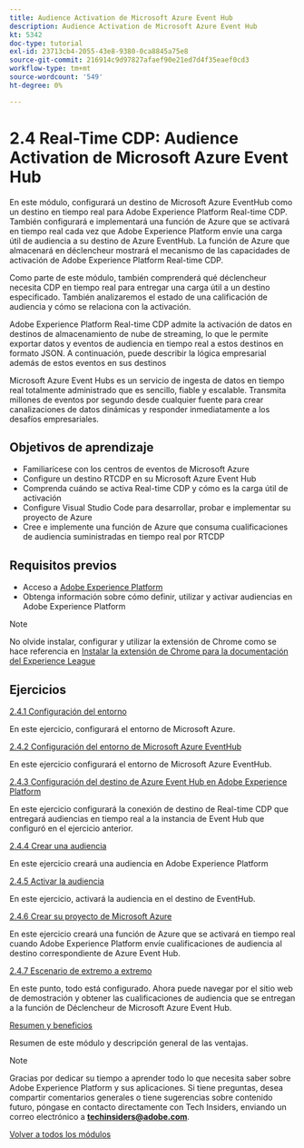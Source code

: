 ```yaml
---
title: Audience Activation de Microsoft Azure Event Hub
description: Audience Activation de Microsoft Azure Event Hub
kt: 5342
doc-type: tutorial
exl-id: 23713cb4-2055-43e8-9380-0ca8845a75e8
source-git-commit: 216914c9d97827afaef90e21ed7d4f35eaef0cd3
workflow-type: tm+mt
source-wordcount: '549'
ht-degree: 0%

---
```


# 2.4 Real-Time CDP: Audience Activation de Microsoft Azure Event Hub

En este módulo, configurará un destino de Microsoft Azure EventHub como un destino en tiempo real para Adobe Experience Platform Real-time CDP. También configurará e implementará una función de Azure que se activará en tiempo real cada vez que Adobe Experience Platform envíe una carga útil de audiencia a su destino de Azure EventHub. La función de Azure que almacenará en déclencheur mostrará el mecanismo de las capacidades de activación de Adobe Experience Platform Real-time CDP.

Como parte de este módulo, también comprenderá qué déclencheur necesita CDP en tiempo real para entregar una carga útil a un destino especificado. También analizaremos el estado de una calificación de audiencia y cómo se relaciona con la activación.

Adobe Experience Platform Real-time CDP admite la activación de datos en destinos de almacenamiento de nube de streaming, lo que le permite exportar datos y eventos de audiencia en tiempo real a estos destinos en formato JSON. A continuación, puede describir la lógica empresarial además de estos eventos en sus destinos

Microsoft Azure Event Hubs es un servicio de ingesta de datos en tiempo real totalmente administrado que es sencillo, fiable y escalable. Transmita millones de eventos por segundo desde cualquier fuente para crear canalizaciones de datos dinámicas y responder inmediatamente a los desafíos empresariales.

## Objetivos de aprendizaje

- Familiarícese con los centros de eventos de Microsoft Azure
- Configure un destino RTCDP en su Microsoft Azure Event Hub
- Comprenda cuándo se activa Real-time CDP y cómo es la carga útil de activación
- Configure Visual Studio Code para desarrollar, probar e implementar su proyecto de Azure
- Cree e implemente una función de Azure que consuma cualificaciones de audiencia suministradas en tiempo real por RTCDP

## Requisitos previos

- Acceso a [Adobe Experience Platform](https://experience.adobe.com/platform)
- Obtenga información sobre cómo definir, utilizar y activar audiencias en Adobe Experience Platform

>[!NOTE]
>
>No olvide instalar, configurar y utilizar la extensión de Chrome como se hace referencia en [Instalar la extensión de Chrome para la documentación del Experience League](../../gettingstarted/gettingstarted/ex1.md)

## Ejercicios

[2.4.1 Configuración del entorno](./ex1.md)

En este ejercicio, configurará el entorno de Microsoft Azure.

[2.4.2 Configuración del entorno de Microsoft Azure EventHub](./ex2.md)

En este ejercicio configurará el entorno de Microsoft Azure EventHub.

[2.4.3 Configuración del destino de Azure Event Hub en Adobe Experience Platform](./ex3.md)

En este ejercicio configurará la conexión de destino de Real-time CDP que entregará audiencias en tiempo real a la instancia de Event Hub que configuró en el ejercicio anterior.

[2.4.4 Crear una audiencia](./ex4.md)

En este ejercicio creará una audiencia en Adobe Experience Platform

[2.4.5 Activar la audiencia](./ex5.md)

En este ejercicio, activará la audiencia en el destino de EventHub.

[2.4.6 Crear su proyecto de Microsoft Azure](./ex6.md)

En este ejercicio creará una función de Azure que se activará en tiempo real cuando Adobe Experience Platform envíe cualificaciones de audiencia al destino correspondiente de Azure Event Hub.

[2.4.7 Escenario de extremo a extremo](./ex7.md)

En este punto, todo está configurado. Ahora puede navegar por el sitio web de demostración y obtener las cualificaciones de audiencia que se entregan a la función de Déclencheur de Microsoft Azure Event Hub.

[Resumen y beneficios](./summary.md)

Resumen de este módulo y descripción general de las ventajas.

>[!NOTE]
>
>Gracias por dedicar su tiempo a aprender todo lo que necesita saber sobre Adobe Experience Platform y sus aplicaciones. Si tiene preguntas, desea compartir comentarios generales o tiene sugerencias sobre contenido futuro, póngase en contacto directamente con Tech Insiders, enviando un correo electrónico a **techinsiders@adobe.com**.

[Volver a todos los módulos](../../../overview.md)
